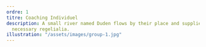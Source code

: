 ```yaml
---
ordre: 1
titre: Coaching Individuel
description: A small river named Duden flows by their place and supplies it with the
  necessary regelialia.
illustration: "/assets/images/group-1.jpg"
---
```


